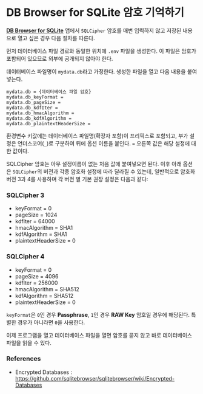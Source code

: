 # DB Browser for SQLite 암호 기억하기

**[DB Browser for SQLite](https://sqlitebrowser.org)** 앱에서 `SQLCipher` 암호를 매번 입력하지 않고 저장된 내용으로 열고 싶은 경우 다음 절차를 따른다.

먼저 데이터베이스 파일 경로와 동일한 위치에 `.env` 파일을 생성한다. 이 파일은 암호가 포함되어 있으므로 외부에 공개되지 않아야 한다.

데이터베이스 파일명이 `mydata.db`라고 가정한다. 생성한 파일을 열고 다음 내용을 붙여넣는다.

```dotenv
mydata.db = {데이터베이스 파일 암호}
mydata.db_keyFormat =
mydata.db_pageSize =
mydata.db_kdfIter =
mydata.db_hmacAlgorithm =
mydata.db_kdfAlgorithm =
mydata.db_plaintextHeaderSize =
```

환경변수 키값에는 데이터베이스 파일명(확장자 포함)이 프리픽스로 포함되고, 부가 설정은 언더스코어(`_`)로 구분하여 뒤에 옵션 이름을 붙인다. `=` 오른쪽 값은 해당 설정에 대한 값이다.

SQLCipher 암호는 아무 설정이름이 없는 처음 값에 붙여넣으면 된다. 이후 아래 옵션은 `SQLCipher`의 버전과 각종 암호화 설정에 따라 달라질 수 있는데, 일반적으로 암호화 버전 3과 4를 사용하며 각 버전 별 기본 권장 설정은 다음과 같다:

### SQLCipher 3

- keyFormat = 0
- pageSize = 1024
- kdfIter = 64000
- hmacAlgorithm = SHA1
- kdfAlgorithm = SHA1
- plaintextHeaderSize = 0

### SQLCipher 4

- keyFormat = 0
- pageSize = 4096
- kdfIter = 256000
- hmacAlgorithm = SHA512
- kdfAlgorithm = SHA512
- plaintextHeaderSize = 0

`keyFormat`은 `0`인 경우 **Passphrase**, `1`인 경우 **RAW Key** 암호일 경우에 해당된다. 특별한 경우가 아니라면 `0`을 사용한다.

이제 프로그램을 열고 데이터베이스 파일을 열면 암호를 묻지 않고 바로 데이터베이스 파일을 읽을 수 있다.

### References

- Encrypted Databases : https://github.com/sqlitebrowser/sqlitebrowser/wiki/Encrypted-Databases
